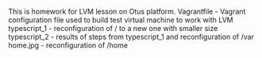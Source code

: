 This is homework for LVM lesson on Otus platform.
Vagrantfile - Vagrant configuration file used to build test virtual machine to work with LVM
typescript_1 - reconfiguration of / to a new one with smaller size
typescript_2 - results of steps from typescript_1 and reconfiguration of /var 
home.jpg - reconfiguration of /home

